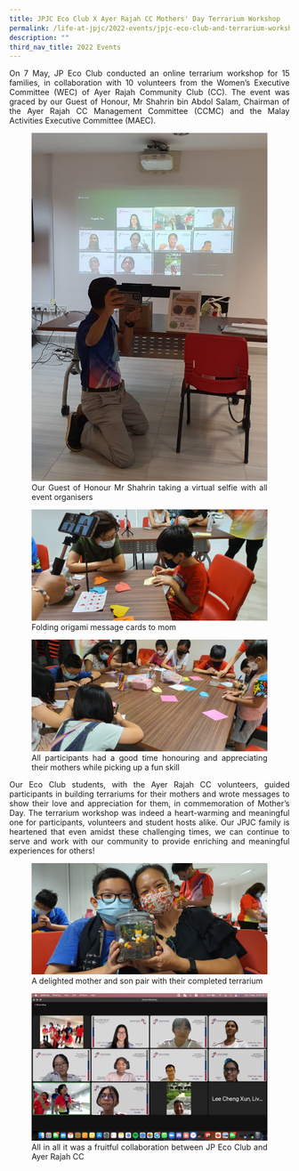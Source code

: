 ```yaml
---
title: JPJC Eco Club X Ayer Rajah CC Mothers' Day Terrarium Workshop
permalink: /life-at-jpjc/2022-events/jpjc-eco-club-and-terrarium-workshop/
description: ""
third_nav_title: 2022 Events
---
```

<div align=justify>
<p>	
On 7 May, JP Eco Club conducted an online terrarium workshop for 15 families, in collaboration with 10 volunteers from the Women’s Executive Committee (WEC) of Ayer Rajah Community Club (CC). The event was graced by our Guest of Honour, Mr Shahrin bin Abdol Salam, Chairman of the Ayer Rajah CC Management Committee (CCMC) and the Malay Activities Executive Committee (MAEC).</p>

<figure>
<img src="/images/terrarium%201.jpg">
<figcaption>Our Guest of Honour Mr Shahrin taking a virtual selfie with all event organisers  </figcaption>
</figure>

<figure>
<img src="/images/terrarium%202.jpg">
<figcaption>Folding origami message cards to mom</figcaption>
</figure>

<figure>
<img src="/images/terrarium%203.jpg">
<figcaption>All participants had a good time honouring and appreciating their mothers while picking up a fun skill</figcaption>
</figure>

<p>
Our Eco Club students, with the Ayer Rajah CC volunteers, guided participants in building terrariums for their mothers and wrote messages to show their love and appreciation for them, in commemoration of Mother’s Day. The terrarium workshop was indeed a heart-warming and meaningful one for participants, volunteers and student hosts alike. Our JPJC family is heartened that even amidst these challenging times, we can continue to serve and work with our community to provide enriching and meaningful experiences for others!</p>

<figure>
<img src="/images/terrarium%204.jpg">
<figcaption>A delighted mother and son pair with their completed terrarium </figcaption>
</figure>

<figure>
<img src="/images/terrarium%205.jpg">
<figcaption>All in all it was a fruitful collaboration between JP Eco Club and Ayer Rajah CC  </figcaption>
</figure>
